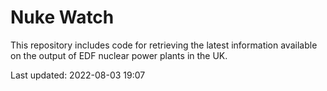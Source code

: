# Nuke Watch

This repository includes code for retrieving the latest information available on the output of EDF nuclear power plants in the UK.

Last updated: 2022-08-03 19:07